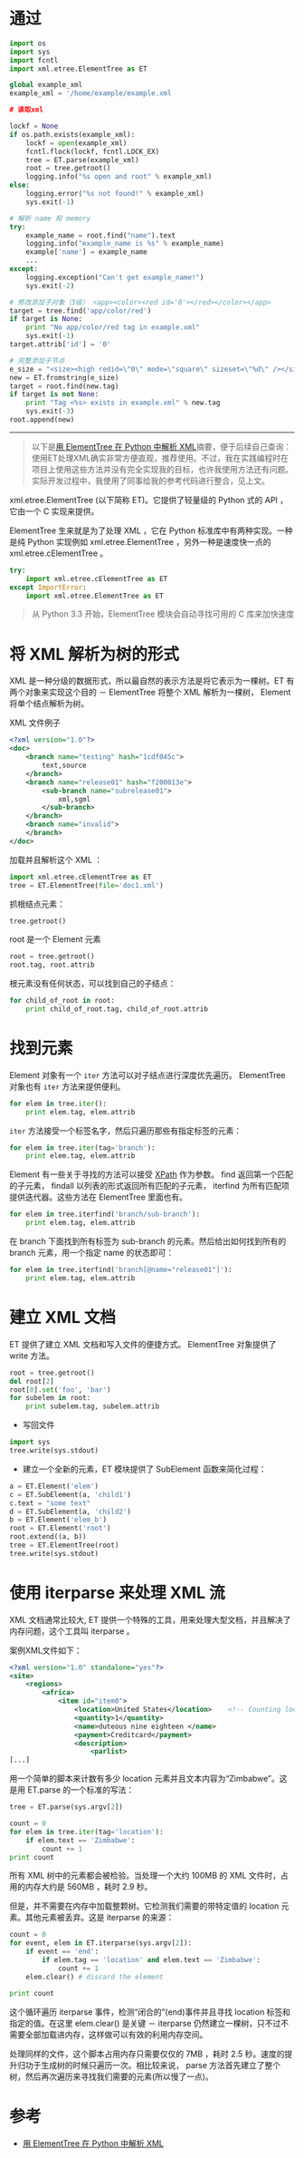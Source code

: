 # 通过

```python
import os
import sys
import fcntl
import xml.etree.ElementTree as ET

global example_xml
example_xml = '/home/example/example.xml

# 读取xml

lockf = None
if os.path.exists(example_xml):
    lockf = open(example_xml)
    fcntl.flock(lockf, fcntl.LOCK_EX)
    tree = ET.parse(example_xml)
    root = tree.getroot()
    logging.info("%s open and root" % example_xml)
else:
    logging.error("%s not found!" % example_xml)
    sys.exit(-1)

# 解析 name 和 memory
try:
    example_name = root.find("name").text
    logging.info("example_name is %s" % example_name)
    example['name'] = example_name
    ...
except:
    logging.exception("Can't get example_name!")
    sys.exit(-2)

# 修改添加子对象（3级） <app><color><red id='0'></red></color></app>
target = tree.find('app/color/red')
if target is None:
    print "No app/color/red tag in example.xml"
    sys.exit(-1)
target.attrib['id'] = '0'

# 完整添加子节点
e_size = "<size><high redid=\"0\" mode=\"square\" sizeset=\"%d\" /></size>" % size_set
new = ET.fromstring(e_size)
target = root.find(new.tag)
if target is not None:
    print "Tag <%s> exists in example.xml" % new.tag
    sys.exit(-3)
root.append(new)
```

----

> 以下是[用 ElementTree 在 Python 中解析 XML](https://pycoders-weekly-chinese.readthedocs.io/en/latest/issue6/processing-xml-in-python-with-element-tree.html)摘要，便于后续自己查询：使用ET处理XML确实非常方便直观，推荐使用。不过，我在实践编程时在项目上使用这些方法并没有完全实现我的目标，也许我使用方法还有问题。实际开发过程中，我使用了同事给我的参考代码进行整合，见上文。

xml.etree.ElementTree (以下简称 ET)。它提供了轻量级的 Python 式的 API ，它由一个 C 实现来提供。

ElementTree 生来就是为了处理 XML ，它在 Python 标准库中有两种实现。一种是纯 Python 实现例如 xml.etree.ElementTree ，另外一种是速度快一点的 xml.etree.cElementTree 。

```python
try:
    import xml.etree.cElementTree as ET
except ImportError:
    import xml.etree.ElementTree as ET
```

> 从 Python 3.3 开始，ElementTree 模块会自动寻找可用的 C 库来加快速度

# 将 XML 解析为树的形式

XML 是一种分级的数据形式，所以最自然的表示方法是将它表示为一棵树。ET 有两个对象来实现这个目的 － ElementTree 将整个 XML 解析为一棵树， Element 将单个结点解析为树。

XML 文件例子

```xml
<?xml version="1.0"?>
<doc>
    <branch name="testing" hash="1cdf045c">
        text,source
    </branch>
    <branch name="release01" hash="f200013e">
        <sub-branch name="subrelease01">
            xml,sgml
        </sub-branch>
    </branch>
    <branch name="invalid">
    </branch>
</doc>
```

加载并且解析这个 XML ：

```python
import xml.etree.cElementTree as ET
tree = ET.ElementTree(file='doc1.xml')
```

抓根结点元素：

```python
tree.getroot()
```

root 是一个 Element 元素

```python
root = tree.getroot()
root.tag, root.attrib
```

根元素没有任何状态，可以找到自己的子结点：

```python
for child_of_root in root:
    print child_of_root.tag, child_of_root.attrib
```

# 找到元素

Element 对象有一个 `iter` 方法可以对子结点进行深度优先遍历。 ElementTree 对象也有 `iter` 方法来提供便利。

```python
for elem in tree.iter():
    print elem.tag, elem.attrib
```

`iter` 方法接受一个标签名字，然后只遍历那些有指定标签的元素：

```python
for elem in tree.iter(tag='branch'):
    print elem.tag, elem.attrib
```

Element 有一些关于寻找的方法可以接受 [XPath](http://effbot.org/zone/element-xpath.htm) 作为参数。 find 返回第一个匹配的子元素， findall 以列表的形式返回所有匹配的子元素， iterfind 为所有匹配项提供迭代器。这些方法在 ElementTree 里面也有。

```python
for elem in tree.iterfind('branch/sub-branch'):
    print elem.tag, elem.attrib
```

在 branch 下面找到所有标签为 sub-branch 的元素。然后给出如何找到所有的 branch 元素，用一个指定 name 的状态即可：

```python
for elem in tree.iterfind('branch[@name="release01"]'):
    print elem.tag, elem.attrib
```

# 建立 XML 文档

ET 提供了建立 XML 文档和写入文件的便捷方式。 ElementTree 对象提供了 write 方法。

```python
root = tree.getroot()
del root[2]
root[0].set('foo', 'bar')
for subelem in root:
    print subelem.tag, subelem.attrib
```

* 写回文件

```python
import sys
tree.write(sys.stdout)
```

* 建立一个全新的元素，ET 模块提供了 SubElement 函数来简化过程：

```python
a = ET.Element('elem')
c = ET.SubElement(a, 'child1')
c.text = "some text"
d = ET.SubElement(a, 'child2')
b = ET.Element('elem_b')
root = ET.Element('root')
root.extend((a, b))
tree = ET.ElementTree(root)
tree.write(sys.stdout)
```

# 使用 iterparse 来处理 XML 流

XML 文档通常比较大, ET 提供一个特殊的工具，用来处理大型文档，并且解决了内存问题，这个工具叫 iterparse 。

案例XML文件如下：

```xml
<?xml version="1.0" standalone="yes"?>
<site>
    <regions>
        <africa>
            <item id="item0">
                <location>United States</location>    <!-- Counting locations -->
                <quantity>1</quantity>
                <name>duteous nine eighteen </name>
                <payment>Creditcard</payment>
                <description>
                    <parlist>
[...]
```

用一个简单的脚本来计数有多少 location 元素并且文本内容为“Zimbabwe”。这是用 ET.parse 的一个标准的写法：

```python
tree = ET.parse(sys.argv[2])

count = 0
for elem in tree.iter(tag='location'):
    if elem.text == 'Zimbabwe':
        count += 1
print count
```

所有 XML 树中的元素都会被检验。当处理一个大约 100MB 的 XML 文件时，占用的内存大约是 560MB ，耗时 2.9 秒。

但是，并不需要在内存中加载整颗树。它检测我们需要的带特定值的 location 元素。其他元素被丢弃。这是 iterparse 的来源：

```python
count = 0
for event, elem in ET.iterparse(sys.argv[2]):
    if event == 'end':
        if elem.tag == 'location' and elem.text == 'Zimbabwe':
            count += 1
    elem.clear() # discard the element

print count
```

这个循环遍历 iterparse 事件，检测“闭合的”(end)事件并且寻找 location 标签和指定的值。在这里 elem.clear() 是关键 － iterparse 仍然建立一棵树，只不过不需要全部加载进内存，这样做可以有效的利用内存空间。

处理同样的文件，这个脚本占用内存只需要仅仅的 7MB ，耗时 2.5 秒。速度的提升归功于生成树的时候只遍历一次。相比较来说， parse 方法首先建立了整个树，然后再次遍历来寻找我们需要的元素(所以慢了一点)。

# 参考

* [用 ElementTree 在 Python 中解析 XML](https://pycoders-weekly-chinese.readthedocs.io/en/latest/issue6/processing-xml-in-python-with-element-tree.html)